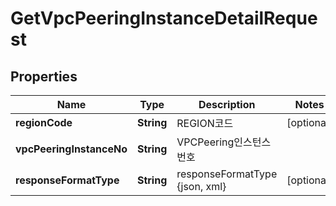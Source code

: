 
# GetVpcPeeringInstanceDetailRequest

## Properties
Name | Type | Description | Notes
------------ | ------------- | ------------- | -------------
**regionCode** | **String** | REGION코드 |  [optional]
**vpcPeeringInstanceNo** | **String** | VPCPeering인스턴스번호 | 
**responseFormatType** | **String** | responseFormatType {json, xml} |  [optional]



